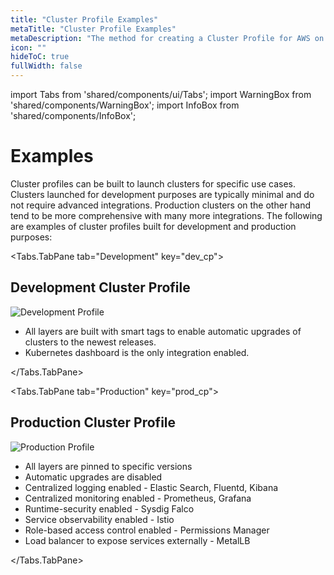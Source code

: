 ```yaml
---
title: "Cluster Profile Examples"
metaTitle: "Cluster Profile Examples"
metaDescription: "The method for creating a Cluster Profile for AWS on Spectro Cloud"
icon: ""
hideToC: true
fullWidth: false
---
```


import Tabs from 'shared/components/ui/Tabs';
import WarningBox from 'shared/components/WarningBox';
import InfoBox from 'shared/components/InfoBox';

# Examples

Cluster profiles can be built to launch clusters for specific use cases. Clusters launched for development purposes are typically minimal and do not require advanced integrations. Production clusters on the other hand tend to be more comprehensive with many more integrations. The following are examples of cluster profiles built for development and production purposes:

<Tabs>

<Tabs.TabPane tab="Development" key="dev_cp">

## Development Cluster Profile

![Development Profile](/development.png)

* All layers are built with smart tags to enable automatic upgrades of clusters to the newest releases.
* Kubernetes dashboard is the only integration enabled.

</Tabs.TabPane>

<Tabs.TabPane tab="Production" key="prod_cp">

## Production Cluster Profile

![Production Profile](/production.png)

* All layers are pinned to specific versions
* Automatic upgrades are disabled
* Centralized logging enabled - Elastic Search, Fluentd, Kibana
* Centralized monitoring enabled - Prometheus, Grafana
* Runtime-security enabled - Sysdig Falco
* Service observability enabled -  Istio
* Role-based access control enabled - Permissions Manager
* Load balancer to expose services externally - MetalLB

</Tabs.TabPane>

</Tabs>
